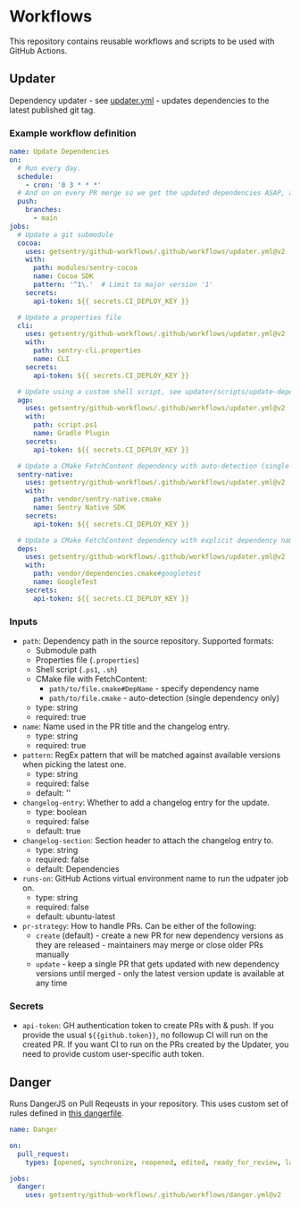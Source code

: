 # Workflows

This repository contains reusable workflows and scripts to be used with GitHub Actions.

## Updater

Dependency updater - see [updater.yml](.github/workflows/updater.yml) - updates dependencies to the latest published git tag.

### Example workflow definition

```yaml
name: Update Dependencies
on:
  # Run every day.
  schedule:
    - cron: '0 3 * * *'
  # And on on every PR merge so we get the updated dependencies ASAP, and to make sure the changelog doesn't conflict.
  push:
    branches:
      - main
jobs:
  # Update a git submodule
  cocoa:
    uses: getsentry/github-workflows/.github/workflows/updater.yml@v2
    with:
      path: modules/sentry-cocoa
      name: Cocoa SDK
      pattern: '^1\.'  # Limit to major version '1'
    secrets:
      api-token: ${{ secrets.CI_DEPLOY_KEY }}

  # Update a properties file
  cli:
    uses: getsentry/github-workflows/.github/workflows/updater.yml@v2
    with:
      path: sentry-cli.properties
      name: CLI
    secrets:
      api-token: ${{ secrets.CI_DEPLOY_KEY }}

  # Update using a custom shell script, see updater/scripts/update-dependency.ps1 for the required arguments
  agp:
    uses: getsentry/github-workflows/.github/workflows/updater.yml@v2
    with:
      path: script.ps1
      name: Gradle Plugin
    secrets:
      api-token: ${{ secrets.CI_DEPLOY_KEY }}

  # Update a CMake FetchContent dependency with auto-detection (single dependency only)
  sentry-native:
    uses: getsentry/github-workflows/.github/workflows/updater.yml@v2
    with:
      path: vendor/sentry-native.cmake
      name: Sentry Native SDK
    secrets:
      api-token: ${{ secrets.CI_DEPLOY_KEY }}

  # Update a CMake FetchContent dependency with explicit dependency name
  deps:
    uses: getsentry/github-workflows/.github/workflows/updater.yml@v2
    with:
      path: vendor/dependencies.cmake#googletest
      name: GoogleTest
    secrets:
      api-token: ${{ secrets.CI_DEPLOY_KEY }}
```

### Inputs

* `path`: Dependency path in the source repository. Supported formats:
  * Submodule path
  * Properties file (`.properties`)
  * Shell script (`.ps1`, `.sh`)
  * CMake file with FetchContent:
    * `path/to/file.cmake#DepName` - specify dependency name
    * `path/to/file.cmake` - auto-detection (single dependency only)
  * type: string
  * required: true
* `name`: Name used in the PR title and the changelog entry.
  * type: string
  * required: true
* `pattern`: RegEx pattern that will be matched against available versions when picking the latest one.
  * type: string
  * required: false
  * default: ''
* `changelog-entry`: Whether to add a changelog entry for the update.
  * type: boolean
  * required: false
  * default: true
* `changelog-section`: Section header to attach the changelog entry to.
  * type: string
  * required: false
  * default: Dependencies
* `runs-on`: GitHub Actions virtual environment name to run the udpater job on.
  * type: string
  * required: false
  * default: ubuntu-latest
* `pr-strategy`: How to handle PRs.
  Can be either of the following:
  * `create` (default) - create a new PR for new dependency versions as they are released - maintainers may merge or close older PRs manually
  * `update` - keep a single PR that gets updated with new dependency versions until merged - only the latest version update is available at any time

### Secrets

* `api-token`: GH authentication token to create PRs with & push.
  If you provide the usual `${{github.token}}`, no followup CI will run on the created PR.
  If you want CI to run on the PRs created by the Updater, you need to provide custom user-specific auth token.

## Danger

Runs DangerJS on Pull Reqeusts in your repository. This uses custom set of rules defined in [this dangerfile](danger/dangerfile.js).

```yaml
name: Danger

on:
  pull_request:
    types: [opened, synchronize, reopened, edited, ready_for_review, labeled, unlabeled]

jobs:
  danger:
    uses: getsentry/github-workflows/.github/workflows/danger.yml@v2
```
